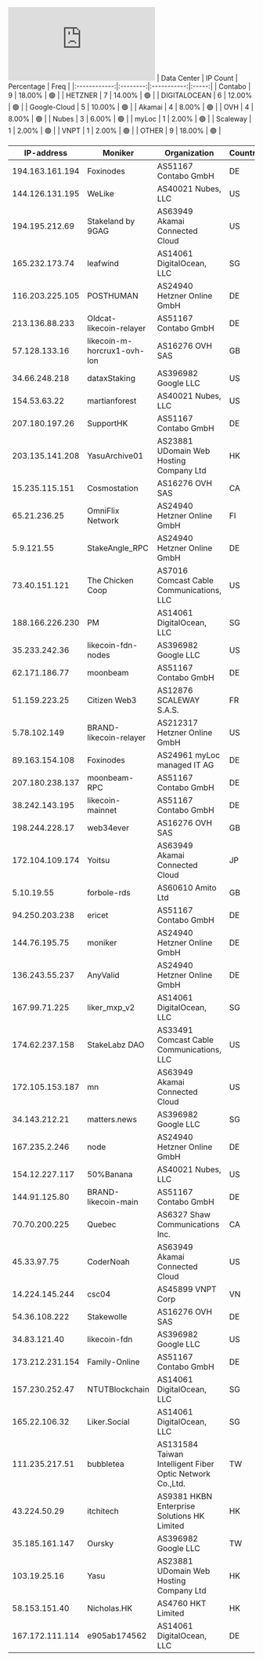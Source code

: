 ![Diagramm](https://github.com/obajay/StateSync-snapshots/blob/main/Projects/Likecoin/1/README.md)
| Data Center | IP Count | Percentage | Freq |
|:------------:|:--------:|:-----------:|:-----:|
| Contabo | 9 | 18.00% | 🟢 |
| HETZNER | 7 | 14.00% | 🟢 |
| DIGITALOCEAN | 6 | 12.00% | 🟢 |
| Google-Cloud | 5 | 10.00% | 🟢 |
| Akamai | 4 | 8.00% | 🟢 |
| OVH | 4 | 8.00% | 🟢 |
| Nubes | 3 | 6.00% | 🟢 |
| myLoc | 1 | 2.00% | 🟢 |
| Scaleway | 1 | 2.00% | 🟢 |
| VNPT | 1 | 2.00% | 🟢 |
| OTHER | 9 | 18.00% | 🟢 |

<!-- START_TABLE -->
| IP-address | Moniker | Organization | Country | City |
|-------------|---------|---------------|---------|------|
| 194.163.161.194 | Foxinodes | AS51167 Contabo GmbH | DE | Essen |
| 144.126.131.195 | WeLike | AS40021 Nubes, LLC | US | St. Louis |
| 194.195.212.69 | Stakeland by 9GAG | AS63949 Akamai Connected Cloud | US | Atlanta |
| 165.232.173.74 | leafwind | AS14061 DigitalOcean, LLC | SG | Singapore |
| 116.203.225.105 | POSTHUMAN | AS24940 Hetzner Online GmbH | DE | Nürnberg |
| 213.136.88.233 | Oldcat-likecoin-relayer | AS51167 Contabo GmbH | DE | Nürnberg |
| 57.128.133.16 | likecoin-m-horcrux1-ovh-lon | AS16276 OVH SAS | GB | London |
| 34.66.248.218 | dataxStaking | AS396982 Google LLC | US | Council Bluffs |
| 154.53.63.22 | martianforest | AS40021 Nubes, LLC | US | Seattle |
| 207.180.197.26 | SupportHK | AS51167 Contabo GmbH | DE | Frankfurt am Main |
| 203.135.141.208 | YasuArchive01 | AS23881 UDomain Web Hosting Company Ltd | HK | Hong Kong |
| 15.235.115.151 | Cosmostation | AS16276 OVH SAS | CA | Beauharnois |
| 65.21.236.25 | OmniFlix Network | AS24940 Hetzner Online GmbH | FI | Helsinki |
| 5.9.121.55 | StakeAngle_RPC | AS24940 Hetzner Online GmbH | DE | Falkenstein |
| 73.40.151.121 | The Chicken Coop | AS7016 Comcast Cable Communications, LLC | US | Lower Burrell |
| 188.166.226.230 | PM | AS14061 DigitalOcean, LLC | SG | Singapore |
| 35.233.242.36 | likecoin-fdn-nodes | AS396982 Google LLC | US | The Dalles |
| 62.171.186.77 | moonbeam | AS51167 Contabo GmbH | DE | Nürnberg |
| 51.159.223.25 | Citizen Web3 | AS12876 SCALEWAY S.A.S. | FR | Paris |
| 5.78.102.149 | BRAND-likecoin-relayer | AS212317 Hetzner Online GmbH | US | Hillsboro |
| 89.163.154.108 | Foxinodes | AS24961 myLoc managed IT AG | DE | Essen |
| 207.180.238.137 | moonbeam-RPC | AS51167 Contabo GmbH | DE | Eriskirch |
| 38.242.143.195 | likecoin-mainnet | AS51167 Contabo GmbH | DE | Düsseldorf |
| 198.244.228.17 | web34ever | AS16276 OVH SAS | GB | Bexley |
| 172.104.109.174 | Yoitsu | AS63949 Akamai Connected Cloud | JP | Tokyo |
| 5.10.19.55 | forbole-rds | AS60610 Amito Ltd | GB | Mitcham |
| 94.250.203.238 | ericet | AS51167 Contabo GmbH | DE | Düsseldorf |
| 144.76.195.75 | moniker | AS24940 Hetzner Online GmbH | DE | Falkenstein |
| 136.243.55.237 | AnyValid | AS24940 Hetzner Online GmbH | DE | Falkenstein |
| 167.99.71.225 | liker_mxp_v2 | AS14061 DigitalOcean, LLC | SG | Singapore |
| 174.62.237.158 | StakeLabz DAO | AS33491 Comcast Cable Communications, LLC | US | Crystal Lake |
| 172.105.153.187 | mn | AS63949 Akamai Connected Cloud | US | Atlanta |
| 34.143.212.21 | matters.news | AS396982 Google LLC | SG | Singapore |
| 167.235.2.246 | node | AS24940 Hetzner Online GmbH | DE | Falkenstein |
| 154.12.227.117 | 50%Banana | AS40021 Nubes, LLC | US | St. Louis |
| 144.91.125.80 | BRAND-likecoin-main | AS51167 Contabo GmbH | DE | Nürnberg |
| 70.70.200.225 | Quebec | AS6327 Shaw Communications Inc. | CA | White Rock |
| 45.33.97.75 | CoderNoah | AS63949 Akamai Connected Cloud | US | Atlanta |
| 14.224.145.244 | csc04 | AS45899 VNPT Corp | VN | Ho Chi Minh City |
| 54.36.108.222 | Stakewolle | AS16276 OVH SAS | DE | Frankfurt am Main |
| 34.83.121.40 | likecoin-fdn | AS396982 Google LLC | US | The Dalles |
| 173.212.231.154 | Family-Online | AS51167 Contabo GmbH | DE | Frankfurt am Main |
| 157.230.252.47 | NTUTBlockchain | AS14061 DigitalOcean, LLC | SG | Singapore |
| 165.22.106.32 | Liker.Social | AS14061 DigitalOcean, LLC | SG | Singapore |
| 111.235.217.51 | bubbletea | AS131584 Taiwan Intelligent Fiber Optic Network Co.,Ltd. | TW | Banqiao |
| 43.224.50.29 | itchitech | AS9381 HKBN Enterprise Solutions HK Limited | HK | Hong Kong |
| 35.185.161.147 | Oursky | AS396982 Google LLC | TW | Taipei |
| 103.19.25.16 | Yasu | AS23881 UDomain Web Hosting Company Ltd | HK | Hong Kong |
| 58.153.151.40 | Nicholas.HK | AS4760 HKT Limited | HK | Hong Kong |
| 167.172.111.114 | e905ab174562 | AS14061 DigitalOcean, LLC | DE | Frankfurt am Main |

<!-- END_TABLE -->